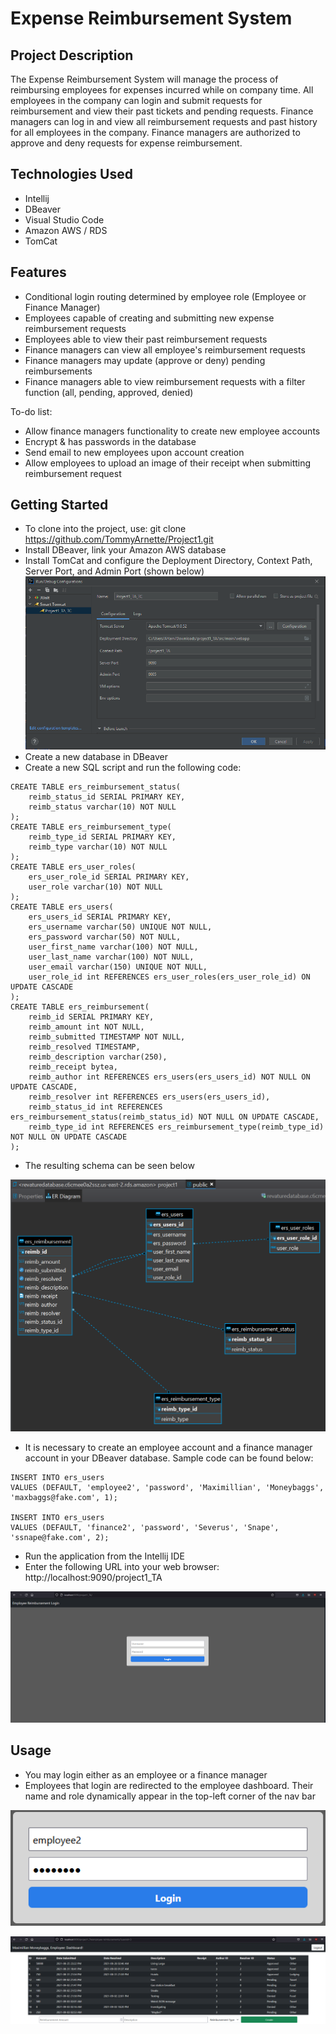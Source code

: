 # **Expense Reimbursement System**
## Project Description
The Expense Reimbursement System will manage the process of reimbursing employees for expenses incurred while on company time. All employees in the company can login and submit requests for reimbursement and view their past tickets and pending requests. Finance managers can log in and view all reimbursement requests and past history for all employees in the company. Finance managers are authorized to approve and deny requests for expense reimbursement.

## Technologies Used
* Intellij
* DBeaver
* Visual Studio Code
* Amazon AWS / RDS
* TomCat

## Features
* Conditional login routing determined by employee role (Employee or Finance Manager)
* Employees capable of creating and submitting new expense reimbursement requests
* Employees able to view their past reimbursement requests
* Finance managers can view all employee's reimbursement requests
* Finance managers may update (approve or deny) pending reimbursements
* Finance managers able to view reimbursement requests with a filter function (all, pending, approved, denied)

To-do list:
* Allow finance managers functionality to create new employee accounts
* Encrypt & has passwords in the database
* Send email to new employees upon account creation
* Allow employees to upload an image of their receipt when submitting reimbursement request

## Getting Started
* To clone into the project, use: git clone https://github.com/TommyArnette/Project1.git
* Install DBeaver, link your Amazon AWS database
* Install TomCat and configure the Deployment Directory, Context Path, Server Port, and Admin Port (shown below)
![TomCat Project 1 Config](https://github.com/TommyArnette/Project1/blob/main/TomCat_P1_Config.PNG)
* Create a new database in DBeaver
* Create a new SQL script and run the following code:

```
CREATE TABLE ers_reimbursement_status(
	reimb_status_id SERIAL PRIMARY KEY,
	reimb_status varchar(10) NOT NULL
);
CREATE TABLE ers_reimbursement_type(
	reimb_type_id SERIAL PRIMARY KEY,
	reimb_type varchar(10) NOT NULL
);
CREATE TABLE ers_user_roles(
	ers_user_role_id SERIAL PRIMARY KEY,
	user_role varchar(10) NOT NULL
);
CREATE TABLE ers_users(
	ers_users_id SERIAL PRIMARY KEY,
	ers_username varchar(50) UNIQUE NOT NULL,
	ers_password varchar(50) NOT NULL,
	user_first_name varchar(100) NOT NULL,
	user_last_name varchar(100) NOT NULL,
	user_email varchar(150) UNIQUE NOT NULL,
	user_role_id int REFERENCES ers_user_roles(ers_user_role_id) ON UPDATE CASCADE
);
CREATE TABLE ers_reimbursement(
	reimb_id SERIAL PRIMARY KEY,
	reimb_amount int NOT NULL,
	reimb_submitted TIMESTAMP NOT NULL,
	reimb_resolved TIMESTAMP,
	reimb_description varchar(250),
	reimb_receipt bytea,
	reimb_author int REFERENCES ers_users(ers_users_id) NOT NULL ON UPDATE CASCADE,
	reimb_resolver int REFERENCES ers_users(ers_users_id),
	reimb_status_id int REFERENCES ers_reimbursement_status(reimb_status_id) NOT NULL ON UPDATE CASCADE,
	reimb_type_id int REFERENCES ers_reimbursement_type(reimb_type_id) NOT NULL ON UPDATE CASCADE
);
```

* The resulting schema can be seen below

![Database schema](https://github.com/TommyArnette/Project1/blob/main/P1_DB_Schema.PNG)

* It is necessary to create an employee account and a finance manager account in your DBeaver database. Sample code can be found below:
```
INSERT INTO ers_users
VALUES (DEFAULT, 'employee2', 'password', 'Maximillian', 'Moneybaggs', 'maxbaggs@fake.com', 1);

INSERT INTO ers_users 
VALUES (DEFAULT, 'finance2', 'password', 'Severus', 'Snape', 'ssnape@fake.com', 2);
```

* Run the application from the Intellij IDE
* Enter the following URL into your web browser: http://localhost:9090/project1_TA

![Project 1 Login Page](https://github.com/TommyArnette/Project1/blob/main/P1_LoginPage.PNG)

## Usage
* You may login either as an employee or a finance manager
* Employees that login are redirected to the employee dashboard. Their name and role dynamically appear in the top-left corner of the nav bar

![Logging in as an employee](https://github.com/TommyArnette/Project1/blob/main/LoggingIn.PNG)

![Employee Dashboard](https://github.com/TommyArnette/Project1/blob/main/EmployeeDashboard.PNG)

